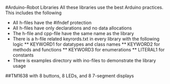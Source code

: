 #Arduino-Robot Libraries
All these libraries use the best Arduino practices.  This includes the following
 * All h-files have the #ifndef protection
 * All h-files have only declarations and no data allocations
 * The h-file and cpp-file have the same name as the library
 * There is a h-file related keyrords.txt in every library with the following logic
    ** KEYWORD1 for datatypes and class names
    ** KEYWORD2 for methods and functions
    ** KEYWORD3 for enumerations
    ** LITERAL1 for constants
  * There is examples directory with ino-files to demonstrate the library usage
  
##TM1638 with 8 buttons, 8 LEDs, and 8 7-segment displays  
